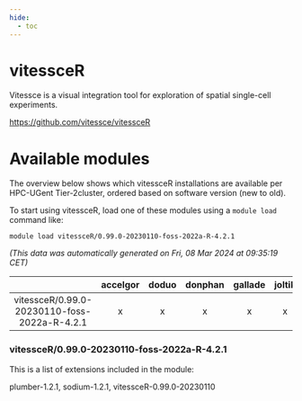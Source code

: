 ```yaml
---
hide:
  - toc
---
```


vitessceR
=========


Vitessce is a visual integration tool for exploration of spatial single-cell experiments.

https://github.com/vitessce/vitessceR
# Available modules


The overview below shows which vitessceR installations are available per HPC-UGent Tier-2cluster, ordered based on software version (new to old).

To start using vitessceR, load one of these modules using a `module load` command like:

```shell
module load vitessceR/0.99.0-20230110-foss-2022a-R-4.2.1
```

*(This data was automatically generated on Fri, 08 Mar 2024 at 09:35:19 CET)*  

| |accelgor|doduo|donphan|gallade|joltik|skitty|
| :---: | :---: | :---: | :---: | :---: | :---: | :---: |
|vitessceR/0.99.0-20230110-foss-2022a-R-4.2.1|x|x|x|x|x|x|


### vitessceR/0.99.0-20230110-foss-2022a-R-4.2.1

This is a list of extensions included in the module:

plumber-1.2.1, sodium-1.2.1, vitessceR-0.99.0-20230110